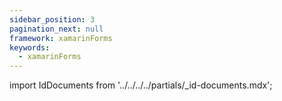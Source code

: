 ```yaml
---
sidebar_position: 3
pagination_next: null
framework: xamarinForms
keywords:
  - xamarinForms
---
```


import IdDocuments from '../../../../partials/_id-documents.mdx';

<IdDocuments/> 